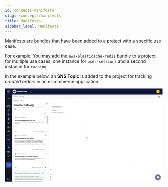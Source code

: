 ```yaml
---
id: concepts-manifests
slug: /concepts/manifests
title: Manifests
sidebar_label: Manifests
---
```


Manifests are [bundles](/concepts/bundles) that have been added to a project with a specific use case.

For example: You may add the `aws-elasticache-redis` bundle to a project for multiple use cases, one instance for `user-sessions` and a second instance for `caching`.

In the example below, an **SNS Topic** is added to the project for tracking _created orders_ in an e-commerce application.

![Manifests](./img/manifests.gif)
